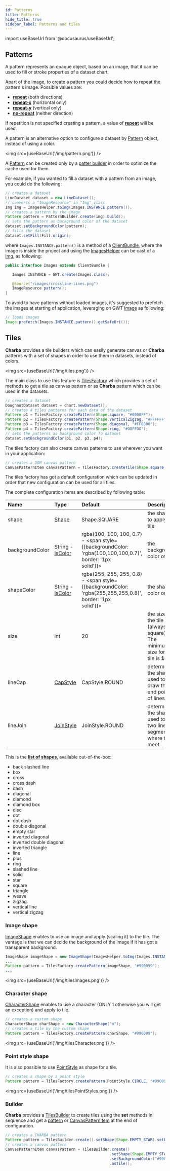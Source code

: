```yaml
---
id: Patterns
title: Patterns
hide_title: true
sidebar_label: Patterns and tiles
---
```

import useBaseUrl from '@docusaurus/useBaseUrl';

## Patterns

A pattern represents an opaque object, based on an image, that it can be used to fill or stroke properties of a dataset chart.

Apart of the image, to create a pattern you could decide how to repeat the pattern's image. Possible values are:

  * **[repeat](https://pepstock-org.github.io/Charba/5.1/org/pepstock/charba/client/dom/enums/Repetition.html#REPEAT)** (both directions)
  * **[repeat-x](https://pepstock-org.github.io/Charba/5.1/org/pepstock/charba/client/dom/enums/Repetition.html#REPEAT_X)** (horizontal only)
  * **[repeat-y](https://pepstock-org.github.io/Charba/5.1/org/pepstock/charba/client/dom/enums/Repetition.html#REPEAT_Y)** (vertical only)
  * **[no-repeat](https://pepstock-org.github.io/Charba/5.1/org/pepstock/charba/client/dom/enums/Repetition.html#NO_REPEAT)** (neither direction)

If repetition is not specified creating a pattern, a value of **[repeat](https://pepstock-org.github.io/Charba/5.1/org/pepstock/charba/client/dom/enums/Repetition.html#REPEAT)** will be used.

A pattern is an alternative option to configure a dataset by [Pattern](https://pepstock-org.github.io/Charba/5.1/org/pepstock/charba/client/colors/Pattern.html) object, instead of using a color.

<img src={useBaseUrl('/img/pattern.png')} />

A [Pattern](https://pepstock-org.github.io/Charba/5.1/org/pepstock/charba/client/colors/Pattern.html) can be created only by a [patter builder](https://pepstock-org.github.io/Charba/5.1/org/pepstock/charba/client/colors/PatternBuilder.html) in order to optimize the cache used for them. 

For example, if you wanted to fill a dataset with a pattern from an image, you could do the following:

```java
// creates a dataset
LineDataset dataset = new LineDataset();
// converts a "ImageResource" in "Img" class
Img img = ImagesHelper.toImg(Images.INSTANCE.pattern());
// creates a pattern by the image     
Pattern pattern = PatternBuilder.create(img).build();
// sets the pattern as background color of the dataset      
dataset.setBackgroundColor(pattern);
// fills the dataset
dataset.setFill(Fill.origin);
```

where `Images.INSTANCE.pattern()` is a method of a [ClientBundle](http://www.gwtproject.org/javadoc/latest/com/google/gwt/resources/client/ClientBundle.html), where the image is inside the project and using the [ImagesHelper](https://pepstock-org.github.io/Charba/5.1/org/pepstock/charba/client/gwt/ImagesHelper.html) can be cast of a [Img](https://pepstock-org.github.io/Charba/5.1/org/pepstock/charba/client/dom/elements/Img.html), as following:


```java
public interface Images extends ClientBundle {

   Images INSTANCE = GWT.create(Images.class);

   @Source("/images/crossline-lines.png")
   ImageResource pattern();
}
```
 
To avoid to have patterns without loaded images, it's suggested to prefetch the images at starting of application, leveraging on GWT [Image](http://www.gwtproject.org/javadoc/latest/com/google/gwt/user/client/ui/Image.html#prefetch-com.google.gwt.safehtml.shared.SafeUri-) as following:

```java
// loads images
Image.prefetch(Images.INSTANCE.pattern().getSafeUri());
```

## Tiles

**Charba** provides a tile builders which can easily generate canvas or **Charba** patterns with a set of shapes in order to use them in datasets, instead of colors.

<img src={useBaseUrl('/img/tiles.png')} />

The main class to use this feature is [TilesFactory](https://pepstock-org.github.io/Charba/5.1/org/pepstock/charba/client/colors/tiles/TilesFactory.html) which provides a set of methods to get a tile as canvas pattern or as **Charba** pattern which can be used in the datasets.

```java
// creates a dataset
DoughnutDataset dataset = chart.newDataset();
// creates 4 tiles patterns for each data of the dataset
Pattern p1 = TilesFactory.createPattern(Shape.square, "#0000FF");
Pattern p2 = TilesFactory.createPattern(Shape.verticalZigzag, "#FFFFFF");
Pattern p3 = TilesFactory.createPattern(Shape.diagonal, "#FF0000");
Pattern p4 = TilesFactory.createPattern(Shape.ring, "#OOFFOO");
// sets the patterns as background color fo dataset
dataset.setBackgroundColor(p1, p2, p3, p4);
```

The tiles factory can also create canvas patterns to use wherever you want in your application:

```java
// creates a DOM canvas pattern
CanvasPatternItem canvasPattern = TilesFactory.createTile(Shape.square, "#0000FF");
```

The tiles factory has got a default configuration which can be updated in order that new configuration can be used for all tiles.

The complete configuration items are described by following table:

| Name | Type | Default  | Description
| :- | :- | :- | :-
| shape | [Shape](https://pepstock-org.github.io/Charba/5.1/org/pepstock/charba/client/colors/tiles/Shape.html) | Shape.SQUARE | the shape to apply on tile
| backgroundColor | String - [IsColor](https://pepstock-org.github.io/Charba/5.1/org/pepstock/charba/client/colors/IsColor.html) | rgba(100, 100, 100, 0.7) - <span style={{backgroundColor: 'rgba(100,100,100,0.7)', border: '1px solid'}}>&nbsp;&nbsp;&nbsp;&nbsp;&nbsp;&nbsp;&nbsp;&nbsp;</span> | the background color of tile
| shapeColor | String - [IsColor](https://pepstock-org.github.io/Charba/5.1/org/pepstock/charba/client/colors/IsColor.html) | rgba(255, 255, 255, 0.8) - <span style={{backgroundColor: 'rgba(255,255,255,0.8)', border: '1px solid'}}>&nbsp;&nbsp;&nbsp;&nbsp;&nbsp;&nbsp;&nbsp;&nbsp;</span> | the shape color on tile
| size | int | 20 | the size of the tile (always a square). The minimum size for a tile is **10**.
| lineCap | [CapStyle](https://pepstock-org.github.io/Charba/5.1/org/pepstock/charba/client/enums/CapStyle.html) | CapStyle.ROUND | determines the shape used to draw the end points of lines
| lineJoin | [JoinStyle](https://pepstock-org.github.io/Charba/5.1/org/pepstock/charba/client/enums/JoinStyle.html) | JoinStyle.ROUND | determines the shape used to join two line segments where they meet

This is the **[list of shapes](https://pepstock-org.github.io/Charba/5.1/org/pepstock/charba/client/colors/tiles/Shape.html)**, available out-of-the-box:

  * back slashed line
  * box
  * cross
  * cross dash
  * dash
  * diagonal
  * diamond
  * diamond box
  * disc
  * dot
  * dot dash
  * double diagonal
  * empty star
  * inverted diagonal
  * inverted double diagonal
  * inverted triangle
  * line
  * plus
  * ring
  * slashed line
  * solid
  * star
  * square
  * triangle
  * weave
  * zigzag
  * vertical line
  * vertical zigzag

### Image shape

[ImageShape](https://pepstock-org.github.io/Charba/5.1/org/pepstock/charba/client/colors/tiles/ImageShape.html) enables to use an image and apply (scaling it) to the tile. The vantage is that we can decide the background of the image if it has got a transparent background.

```java
ImageShape imageShape = new ImageShape(ImagesHelper.toImg(Images.INSTANCE.myImage()));
...		
Pattern pattern = TilesFactory.createPattern(imageShape, "#990099");
...
```

<img src={useBaseUrl('/img/tilesImages.png')} />

### Character shape

[CharacterShape](https://pepstock-org.github.io/Charba/5.1/org/pepstock/charba/client/colors/tiles/CharacterShape.html) enables to use a character (ONLY 1 otherwise you will get an exception) and apply to tile. 

```java
// creates a custom shape
CharacterShape charShape = new CharacterShape("m");
// creates a tile by the custom shape
Pattern pattern = TilesFactory.createPattern(charShape, "#990099");
```

<img src={useBaseUrl('/img/tilesCharacter.png')} />

### Point style shape

It is also possible to use [PointStyle](https://pepstock-org.github.io/Charba/5.1/org/pepstock/charba/client/enums/PointStyle.html) as shape for a tile.

```java
// creates a shape by a point style
Pattern pattern = TilesFactory.createPattern(PointStyle.CIRCLE, "#990099");
```

<img src={useBaseUrl('/img/tilesPointStyles.png')} />

### Builder

**Charba** provides a [TilesBuilder](https://pepstock-org.github.io/Charba/5.1/org/pepstock/charba/client/colors/tiles/TilesBuilder.html) to create tiles using the **set** methods in sequence and get a [pattern](https://pepstock-org.github.io/Charba/5.1/org/pepstock/charba/client/colors/Pattern.html) or [CanvasPatternItem](https://pepstock-org.github.io/Charba/5.1/org/pepstock/charba/client/dom/elements/CanvasPatternItem.html) at the end of configuration.

```java
// creates a CHARBA pattern
Pattern pattern = TilesBuilder.create().setShape(Shape.EMPTY_STAR).setBackgroundColor("#990099").asPattern();
// creates a canvas pattern
CanvasPatternItem canvasPattern = TilesBuilder.create()
                                              .setShape(Shape.EMPTY_STAR)
                                              .setBackgroundColor("#990099")
                                              .asTile();
```
